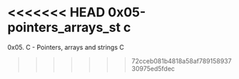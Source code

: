 <<<<<<< HEAD
 0x05-pointers_arrays_st
c
=======
0x05. C - Pointers, arrays and strings
C

>>>>>>> 72cceb081b4818a58af78915893730975ed5fdec
